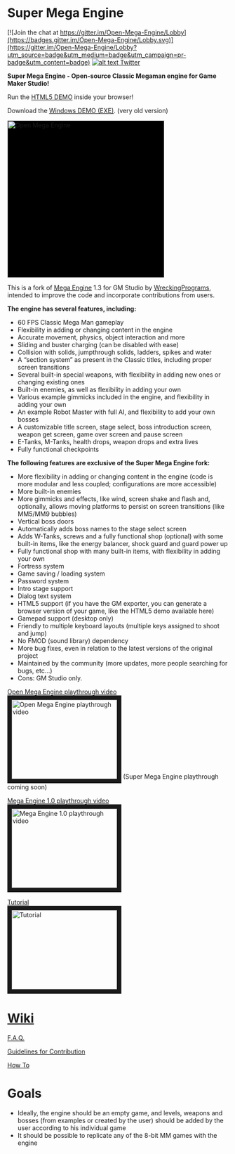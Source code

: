 # Super Mega Engine

[![Join the chat at https://gitter.im/Open-Mega-Engine/Lobby](https://badges.gitter.im/Open-Mega-Engine/Lobby.svg)](https://gitter.im/Open-Mega-Engine/Lobby?utm_source=badge&utm_medium=badge&utm_campaign=pr-badge&utm_content=badge) [![alt text]( http://i.imgur.com/tXSoThF.png) Twitter](https://twitter.com/netfighters)

**Super Mega Engine - Open-source Classic Megaman engine for Game Maker Studio!**

Run the [HTML5 DEMO](https://rawgit.com/rafaelcp/Open-Mega-Engine/master/demo/index.html) inside your browser!

Download the [Windows DEMO (EXE)](https://www.dropbox.com/s/kxaypg7ex8lloi9/OpenMegaEngine.zip?dl=0). (very old version)

<img src="https://github.com/rafaelcp/Open-Mega-Engine/blob/master/sprites/images/sprLogo_0.png?raw=true" width="358" alt="Open Mega Engine" title="Open Mega Engine"  style="background-color: black">

This is a fork of [Mega Engine](http://sprites-inc.co.uk/showthread.php?tid=1648) 1.3 for GM Studio by [WreckingPrograms](https://twitter.com/WreckingProg), intended to improve the code and incorporate contributions from users.

**The engine has several features, including:**

- 60 FPS Classic Mega Man gameplay
- Flexibility in adding or changing content in the engine
- Accurate movement, physics, object interaction and more
- Sliding and buster charging (can be disabled with ease)
- Collision with solids, jumpthrough solids, ladders, spikes and water
- A “section system” as present in the Classic titles, including proper screen transitions
- Several built-in special weapons, with flexibility in adding new ones or changing existing ones
- Built-in enemies, as well as flexibility in adding your own
- Various example gimmicks included in the engine, and flexibility in adding your own
- An example Robot Master with full AI, and flexibility to add your own bosses
- A customizable title screen, stage select, boss introduction screen, weapon get screen, game over screen and pause screen
- E-Tanks, M-Tanks, health drops, weapon drops and extra lives
- Fully functional checkpoints

**The following features are exclusive of the Super Mega Engine fork:**

- More flexibility in adding or changing content in the engine (code is more modular and less coupled; configurations are more accessible)
- More built-in enemies
- More gimmicks and effects, like wind, screen shake and flash and, optionally, allows moving platforms to persist on screen transitions (like MM5/MM9 bubbles)
- Vertical boss doors
- Automatically adds boss names to the stage select screen
- Adds W-Tanks, screws and a fully functional shop (optional) with some built-in items, like the energy balancer, shock guard and guard power up
- Fully functional shop with many built-in items, with flexibility in adding your own
- Fortress system
- Game saving / loading system
- Password system
- Intro stage support
- Dialog text system
- HTML5 support (if you have the GM exporter, you can generate a browser version of your game, like the HTML5 demo available here)
- Gamepad support (desktop only)
- Friendly to multiple keyboard layouts (multiple keys assigned to shoot and jump)
- No FMOD (sound library) dependency
- More bug fixes, even in relation to the latest versions of the original project
- Maintained by the community (more updates, more people searching for bugs, etc...)
- Cons: GM Studio only.

<a href="https://www.youtube.com/watch?v=cGZtF46oGJ8" target="_blank">Open Mega Engine playthrough video<br><img src="https://img.youtube.com/vi/cGZtF46oGJ8/0.jpg" 
alt="Open Mega Engine playthrough video" title="Open Mega Engine playthrough video" width="240" height="180" border="10" /></a>
(Super Mega Engine playthrough coming soon)

<a href="https://www.youtube.com/watch?v=LmcvNggdHew" target="_blank">Mega Engine 1.0 playthrough video<br><img src="https://img.youtube.com/vi/LmcvNggdHew/0.jpg" 
alt="Mega Engine 1.0 playthrough video" title="Mega Engine 1.0 playthrough video" width="240" height="180" border="10" /></a>

<a href="https://www.youtube.com/playlist?list=PLZWFosEIaQq13eVkura_XwdqkgZtLEr2D" target="_blank">Tutorial<br><img src="https://img.youtube.com/vi/LT12qZz1PpM/0.jpg" 
alt="Tutorial" title="Tutorial" width="240" height="180" border="10" /></a>

# [Wiki](https://github.com/rafaelcp/Open-Mega-Engine/wiki)

[F.A.Q.](https://github.com/rafaelcp/Open-Mega-Engine/wiki/F.A.Q.) 

[Guidelines for Contribution](https://github.com/rafaelcp/Open-Mega-Engine/wiki/Guidelines-for-Contribution)

[How To](https://github.com/rafaelcp/Open-Mega-Engine/wiki/How-To)

# Goals
- Ideally, the engine should be an empty game, and levels, weapons and bosses (from examples or created by the user) should be added by the user according to his individual game 
- It should be possible to replicate any of the 8-bit MM games with the engine
